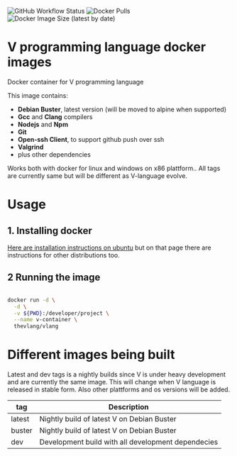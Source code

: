 ![GitHub Workflow Status](https://img.shields.io/github/workflow/status/helto4real/vlang-docker/Deploy%20nightly%20build%20to%20Dockerhub) 
![Docker Pulls](https://img.shields.io/docker/pulls/thevlang/vlang)
![Docker Image Size (latest by date)](https://img.shields.io/docker/image-size/thevlang/vlang)

# V programming language docker images
Docker container for V programming language

This image contains:
- **Debian Buster**, latest version (will be moved to alpine when supported)
- **Gcc** and **Clang** compilers
- **Nodejs** and **Npm**
- **Git**
- **Open-ssh Client**, to support github push over ssh
- **Valgrind**
- plus other dependencies

Works both with docker for linux and windows on x86 plattform.. All tags are currently same but will be different as V-language evolve.  

# Usage

## 1. Installing docker

[Here are installation instructions on ubuntu](https://docs.docker.com/engine/install/ubuntu/) but on that page there are instructions for other distributions too.

## 2 Running the image

```bash

docker run -d \
  -d \
  -v ${PWD}:/developer/project \
  --name v-container \
  thevlang/vlang

```

# Different images being built

Latest and dev tags is a nightly builds since V is under heavy development and are currently the same image. This will change when V language is released in stable form. Also other plattforms and os versions will be added.

| tag           |       Description |
| ------------- | ----------------- |
| latest        | Nightly build of latest V on Debian Buster|
| buster        | Nightly build of latest V on Debian Buster|
| dev           | Development build with all development dependecies |